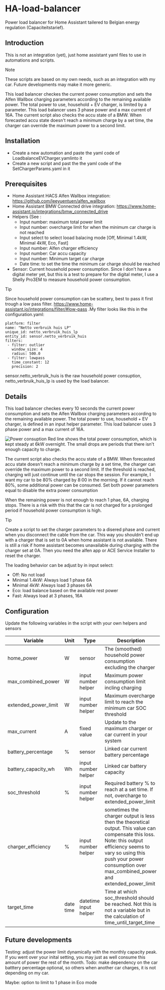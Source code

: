 # HA-load-balancer
Power load balancer for Home Assistant tailered to Belgian energy regulation (Capaciteitstarief).

## Introduction
This is not an integration (yet), just home assistant yaml files to use in automations and scripts.

> [!Note]
> These scripts are based on my own needs, such as an integration with my car. Future developments may make it more generic. 

This load balancer checkes the current power consumption and sets the Alfen Wallbox charging parameters according to the remaining available power. The total power to use, household + EV charger, is limited by a parameter.
This load balancer uses 3 phase power and a max current of 16A.
The current script also checks the accu state of a BMW. When forecasted accu state doesn't reach a minimum charge by a set time, the charger can override the maximum power to a second limit. 

## Installation
- Create a new automation and paste the yaml code of LoadbalanceEVCharger.yamlinto it
- Create a new script and past the the yaml code of the SetChargerParams.yaml in it

## Prerequisites
- Home Assistant HACS Alfen Wallbox integration: https://github.com/leeyuentuen/alfen_wallbox
- Home Assistant BMW Connected drive integration: https://www.home-assistant.io/integrations/bmw_connected_drive
- Helpers (See :
  - Input number: maximum total power limit
  - Input number: overcharge limit for when the minimum car charge is not reached
  - Input select to select looad balacing mode [Off, Minimal 1.4kW, Minimal 4kW, Eco, Fast]
  - Input number: Alfen charger efficiency
  - Input number: Car accu capacity
  - Input number: Minimum target car charge
  - Date time: to set the time the minimum car charge should be reached
- Sensor: Current household power consumption. Since I don't have a digital meter yet, but this is a test to prepare for the digital meter, I use a Shelly Pro3EM to measure household power consumption.

>[!Tip] 
>Since household power consumption can be scattery, best to pass it first trough a low pass filter. https://www.home-assistant.io/integrations/filter/#low-pass .My filter looks like this in the configuration.yaml:
>```
>platform: filter
>name: "Netto verbruik huis LP"
>unique_id: netto_verbruik_huis_lp
>entity_id: sensor.netto_verbruik_huis
>filters:
>  - filter: outlier
>    window_size: 4
>    radius: 500.0
>  - filter: lowpass
>    time_constant: 12
>    precision: 2
>```
>sensor.netto_verbruik_huis is the raw household power consuption, netto_verbruik_huis_lp is used by the load balancer.

## Details
This load balancer checkes every 10 seconds the current power consumption and sets the Alfen Wallbox charging parameters according to the remaining available power. The total power to use, household + EV charger, is defined in an input helper parameter.
This load balancer uses 3 phase power and a max current of 16A.

![Power consuption](https://github.com/straybiker/HA-load-balancer/blob/main/doc/powerconsumption.png)
Red line shows the total power consumption, which is kept steady at 6kW overnight. The small drops are periods that there isn't enough capacity to charge.

The current script also checks the accu state of a BMW. When forecasted accu state doesn't reach a minimum charge by a set time, the charger can override the maximum power to a second limit. If the threshold is reached, charging will just continue until the car stops the session. For example, I want my car to be 80% charged by 8:00 in the morning. If it cannot reach 80%, some additional power can be consumed. Set both power parameters equal to disable the extra power consumption

When the remaining power is not enough to reach 1 phae, 6A, charging stops. There is a risk with this that the car is not charged for a prolonged period if household power consumption is high.
>[!Tip]
> Create a script to set the charger parameters to a disered phase and current when you disconnect the cable from the car. This way you shouldn't end up with a charger that is set to 0A when home assistant is not available. There is still a risk if home assistant becomes unavailable during charging with the charger set at 0A. Then you need the alfen app or ACE Service Installer to reset the charger.

The loading behavior can be adjust by in input select:
- Off: No not load
- Minimal 1.4kW: Always load 1 phase 6A
- Minimal 4kW: Always load 3 phases 6A
- Eco: load balance based on the available rest power
- Fast: Always load at 3 phases, 16A

## Configuration
Update the following variables in the script with your own helpers and sensors

| Variable | Unit | Type | Description |
| -------- | ---- | ---- | ----------- |
| home_power | W | sensor | The (smoothed) household power consumption excluding the charger |
| max_combined_power | W | input number helper | Maximum power consumption limit incling charging |
| extended_power_limit | W | input number helper | Maximum overcharge limit to reach the minimum car SOC threshold |
| max_current | A | fixed value | Update to the maximum charger or car current in your system |
| battery_percentage | % | sensor | Linked car current battery percentage |
| battery_capacity_wh | Wh | input number helper | Linked car battery capacity |
| soc_threshold | % | input number helper | Required battery % to reach at a set time. If not, overcharge to extended_power_limit |
| charger_efficiency | % | input number helper | sometimes the charger output is less then the theoretical output. This value can compensate this loss. Note: this output efficiency seems to vary so using this push your power consumption over max_combined_power and extended_power_limit |
| target_time | date time | datetime input helper | Time at which soc_threshold should be reached. Not this is not a variable but in the calculation of time_until_target_time |


## Future developments
Testing: adjust the power limit dynamically with the monthly capacity peak. If you went over your inital setting, you may just as well consume this amount of power the rest of the month.
Todo: make dependency on the car batttery percentage optional, so others when another car charges, it is not depending on my car. 

Maybe: option to limit to 1 phase in Eco mode
